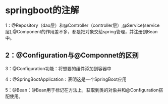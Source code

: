 # springboot的注解
1：@Repository（dao层）和@Controller（controller层）,@Service(service层),@Component的作用差不多，都是把对象交给spring管理，并注册到Bean中。

2：@Configuration与@Componnet的区别
-

3：@Configuration功能：将想要的组件添加到容器中

4：@SpringBootApplication：表明这是一个SpringBoot应用

5：@Bean：@Bean用于标记在方法上，获取到类的对象并和@Configuration搭配使用。

